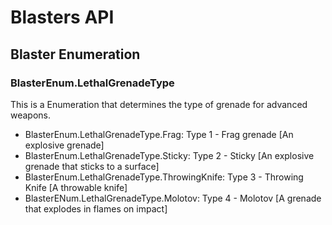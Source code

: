 # Blasters API

## Blaster Enumeration

### BlasterEnum.LethalGrenadeType
This is a Enumeration that determines the type of grenade for advanced weapons.
* BlasterEnum.LethalGrenadeType.Frag:   Type 1 - Frag grenade [An explosive grenade]
* BlasterEnum.LethalGrenadeType.Sticky: Type 2 - Sticky [An explosive grenade that sticks to a surface]
* BlasterEnum.LethalGrenadeType.ThrowingKnife: 		Type 3 - Throwing Knife [A throwable knife]
* BlasterENum.LethalGrenadeType.Molotov: 		Type 4 - Molotov [A grenade that explodes in flames on impact]


